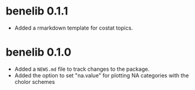 # benelib 0.1.1

* Added a rmarkdown template for costat topics.

# benelib 0.1.0

* Added a `NEWS.md` file to track changes to the package.
* Added the option to set "na.value" for plotting NA categories with the cholor schemes
